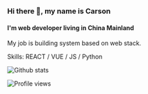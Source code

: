 ### Hi there 👋, my name is Carson

#### I'm web developer living in China Mainland

My job is building system based on web stack.

Skills: REACT / VUE / JS / Python

![Github stats](https://github-readme-stats.vercel.app/api?username=qweasdzxcpkh&show_icons=true&theme=tokyonight)

![Profile views](https://gpvc.arturio.dev/qweasdzxcpkh)  

